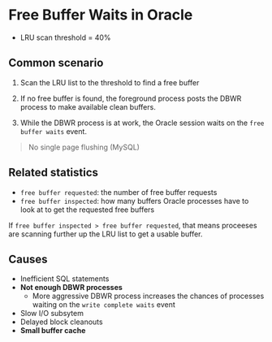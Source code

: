# Free Buffer Waits in Oracle

- LRU scan threshold = 40%

## Common scenario

1. Scan the LRU list to the threshold to find a free buffer

2. If no free buffer is found, the foreground process posts the DBWR process to make available clean buffers.

3. While the DBWR process is at work, the Oracle session waits on the `free buffer waits` event.

> No single page flushing (MySQL)

## Related statistics

- `free buffer requested`: the number of free buffer requests
- `free buffer inspected`: how many buffers Oracle processes have to look at to get the requested free buffers

If `free buffer inspected > free buffer requested`, that means proceeses are scanning further up the LRU list to get a usable buffer.

## Causes

- Inefficient SQL statements
- **Not enough DBWR processes**
  - More aggressive DBWR process increases the chances of processes waiting on the `write complete waits` event
- Slow I/O subsytem
- Delayed block cleanouts
- **Small buffer cache**